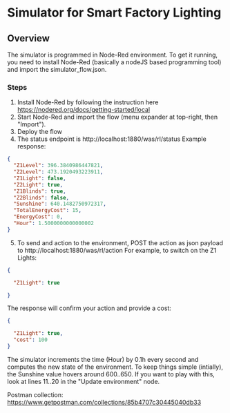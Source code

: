 # Simulator for Smart Factory Lighting

## Overview
The simulator is programmed in Node-Red environment. To get it running, you need to install Node-Red (basically a nodeJS based programming tool) and import the simulator_flow.json.

### Steps
1. Install Node-Red by following the instruction here https://nodered.org/docs/getting-started/local
2. Start Node-Red and import the flow (menu expander at top-right, then "Import").
3. Deploy the flow
4. The status endpoint is http://localhost:1880/was/rl/status Example response:

```json
{
  "Z1Level": 396.3840986447821,
  "Z2Level": 473.1920493223911,
  "Z1Light": false,
  "Z2Light": true,
  "Z1Blinds": true,
  "Z2Blinds": false,
  "Sunshine": 640.1482750972317,
  "TotalEnergyCost": 15,
  "EnergyCost": 0,
  "Hour": 1.5000000000000002
}
```

5. To send and action to the environment, POST the action as json payload to http://localhost:1880/was/rl/action
For example, to switch on the Z1 Lights:

```json
{

  "Z1Light": true

}
```

The response will confirm your action and provide a cost:

```json
{

  "Z1Light": true,
  "cost": 100
}
```

The simulator increments the time (Hour) by 0.1h every second and computes the new state of the environment. To keep things simple (intially), the Sunshine value hovers around 600..650. If you want to play with this, look at lines 11..20 in the "Update environment" node.

Postman collection: https://www.getpostman.com/collections/85b4707c30445040db33
